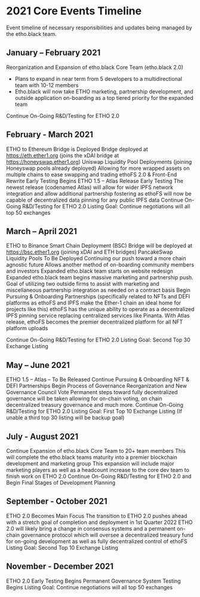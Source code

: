 # 2021 Core Events Timeline
Event timeline of necessary responsibilities and updates being managed by the etho.black team.

## January – February 2021

Reorganization and Expansion of etho.black Core Team (etho.black 2.0)
  - Plans to expand in near term from 5 developers to a multidirectional team with 10-12 members
  - Etho.black will now take ETHO marketing, partnership development, and outside application on-boarding as a top tiered priority for the expanded team

Continue On-Going R&D/Testing for ETHO 2.0

## February - March 2021
ETHO to Ethereum Bridge is Deployed
Bridge deployed at https://eth.ether1.org (joins the xDAI bridge at https://honeyswap.ether1.org)
Uniswap Liquidity Pool Deployments (joining Honeyswap pools already deployed)
Allowing for more wrapped assets on multiple chains to ease swapping and trading
ethoFS 2.0 & Front-End Rewrite Early Testing Begins
ETHO 1.5 – Atlas Release Early Testing 
The newest release (codenamed Atlas) will allow for wider IPFS network integration and allow additional partnership fostering as ethoFS will now be capable of decentralized data pinning for any public IPFS data
Continue On-Going R&D/Testing for ETHO 2.0
Listing Goal: Continue negotiations will all top 50 exchanges

## March – April 2021
ETHO to Binance Smart Chain Deployment (BSC)
Bridge will be deployed at https://bsc.ether1.org (joining xDAI and ETH bridges)
PancakeSwap Liquidity Pools To Be Deployed
Continuing our push toward a more chain agnostic future
Allows another method of on-boarding community members and investors
Expanded etho.black team starts on website redesign
Expanded etho.black team begins massive marketing and partnership push. 
Goal of utilizing two outside firms to assist with marketing and miscellaneous partnership integration as needed on a contract basis
Begin Pursuing & Onboarding Partnerships (specifically related to NFTs and DEFI platforms as ethoFS and IPFS make the Ether-1 chain an ideal home for projects like this)
ethoFS has the unique ability to operate as a decentralized IPFS pinning service replacing centralized services like Pinanta. With Atlas release, ethoFS becomes the premier decentralized platform for all NFT platform uploads

Continue On-Going R&D/Testing for ETHO 2.0
Listing Goal: Second Top 30 Exchange Listing

## May – June 2021
ETHO 1.5 – Atlas – To Be Released
Continue Pursuing & Onboarding NFT & DEFI Partnerships
Begin Process of Governance Reorganization and New Governance Council Vote
Permanent steps toward fully decentralized governance will be taken allowing for on-chain voting, on chain decentralized treasury governance and much more.
Continue On-Going R&D/Testing for ETHO 2.0
Listing Goal: First Top 10 Exchange Listing (If unable a third top 30 listing will be backup goal)

## July - August 2021
Continue Expansion of etho.black Core Team to 20+ team members
This will complete the etho.black teams maturity into a premier blockchain development and marketing group
This expansion will include major marketing players as well as a headcount increase to the core dev team to finish work on ETHO 2.0
Continue On-Going R&D/Testing for ETHO 2.0 and Begin Final Stages of Development Planning

## September - October 2021
ETHO 2.0 Becomes Main Focus
The transition to ETHO 2.0 pushes ahead with a stretch goal of completion and deployment in 1st Quarter 2022
ETHO 2.0 will likely bring a change in consensus systems and a permanent on-chain governance protocol which will oversee a decentralized treasury fund for on-going development as well as fully decentralized control of ethoFS
Listing Goal: Second Top 10 Exchange Listing

## November - December 2021
ETHO 2.0 Early Testing Begins
Permanent Governance System Testing Begins
Listing Goal: Continue negotiations will all top 50 exchanges
